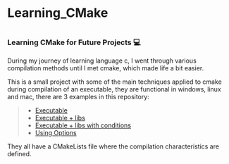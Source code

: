 <h1>Learning_CMake<h1> 

<h3>Learning CMake for Future Projects 💻</h3> 


During my journey of learning language c, I went through various compilation methods until I met cmake, which made life a bit easier.

This is a small project with some of the main techniques applied to cmake during compilation of an executable, they are functional in windows, linux and mac, there are 3 examples in this repository:
<blockquote>
<ul>
    <li><a href="https://github.com/JuniorTrojilio/Learning_CMake/tree/master/Create_Executable">Executable</a></li>
    <li><a href="https://github.com/JuniorTrojilio/Learning_CMake/tree/master/Create_a_exe_and_lib">Executable + libs</a></li>
    <li><a href="https://github.com/JuniorTrojilio/Learning_CMake/tree/master/Conditional_Construct">Executable + libs with conditions</a></li>
    <li><a href="https://github.com/JuniorTrojilio/Learning_CMake/tree/master/Using_Option">Using Options</a>
</ul>
</blockquote>

They all have a CMakeLists file where the compilation characteristics are defined.
